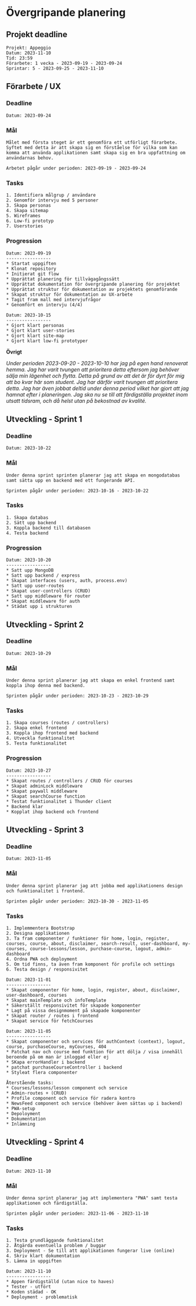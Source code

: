 # Övergripande planering

## Projekt deadline

    Projekt: Appeggio
    Datum: 2023-11-10
    Tid: 23:59
    Förarbete: 1 vecka - 2023-09-19 - 2023-09-24
    Sprintar: 5 - 2023-09-25 - 2023-11-10

## Förarbete / UX

### Deadline

    Datum: 2023-09-24

### Mål

    Målet med första steget är ett genomföra ett utförligt förarbete. Syftet med detta är att skapa sig en förståelse för vilka som kan komma att använda applikationen samt skapa sig en bra uppfattning om användarnas behov.

    Arbetet pågår under perioden: 2023-09-19 - 2023-09-24

### Tasks

    1. Identifiera målgrup / användare
    2. Genomför intervju med 5 personer
    3. Skapa personas
    4. Skapa sitemap
    5. Wireframes
    6. Low-fi prototyp
    7. Userstories

### Progression

    Datum: 2023-09-19
    -----------------
    * Startat uppgiften
    * Klonat repository
    * Initierat git flow
    * Upprättat planering för tillvägagångssätt
    * Upprättat dokumentation för övergripande planering för projektet
    * Upprättat struktur för dokumentation av projektets genomförande
    * Skapat struktur för dokumentation av UX-arbete
    * Tagit fram mall med intervjufrågor
    * Genomfört en intervju (4/4)

    Datum: 2023-10-15
    -----------------
    * Gjort klart personas
    * Gjort klart user-stories
    * Gjort klart site-map
    * Gjort klart low-fi prototyper

**Övrigt**

_Under perioden 2023-09-20 - 2023-10-10 har jag på egen hand renoverat hemma. Jag har varit tvungen att prioritera detta eftersom_
_jag behöver sälja min lägenhet och flytta. Detta på grund av att det är för dyrt för mig att bo kvar här som student._
_Jag har därför varit tvungen att prioritera detta. Jag har även jobbat deltid under denna period vilket har gjort att_
_jag hamnat efter i planeringen. Jag ska nu se till att färdigställa projektet inom utsatt tidsram, och då helst utan_
_på bekostnad av kvalité._

## Utveckling - Sprint 1

### Deadline

    Datum: 2023-10-22

### Mål

    Under denna sprint sprinten planerar jag att skapa en mongodatabas samt sätta upp en backend med ett fungerande API.

    Sprinten pågår under perioden: 2023-10-16 - 2023-10-22

### Tasks

    1. Skapa databas
    2. Sätt upp backend
    3. Koppla backend till databasen
    4. Testa backend

### Progression

    Datum: 2023-10-20
    -----------------
    * Satt upp MongoDB
    * Satt upp backend / express
    * Skapat interfaces (users, auth, process.env)
    * Satt upp user-routes
    * Skapat user-controllers (CRUD)
    * Satt upp middleware för router
    * Skapat middleware för auth
    * Städat upp i strukturen

## Utveckling - Sprint 2

### Deadline

    Datum: 2023-10-29

### Mål

    Under denna sprint planerar jag att skapa en enkel frontend samt koppla ihop denna med backend.

    Sprinten pågår under perioden: 2023-10-23 - 2023-10-29

### Tasks

    1. Skapa courses (routes / controllers)
    2. Skapa enkel frontend
    3. Koppla ihop frontend med backend
    4. Utveckla funktionalitet
    5. Testa funktionalitet

### Progression

    Datum: 2023-10-27
    -----------------
    * Skapat routes / controllers / CRUD för courses
    * Skapat adminLock middleware
    * Skapat paywall middleware
    * Skapat searchCourse function
    * Testat funktionalitet i Thunder client
    * Backend klar
    * Kopplat ihop backend och frontend

## Utveckling - Sprint 3

### Deadline

    Datum: 2023-11-05

### Mål

    Under denna sprint planerar jag att jobba med applikationens design och funktionalitet i frontend.

    Sprinten pågår under perioden: 2023-10-30 - 2023-11-05

### Tasks

    1. Implemmentera Bootstrap
    2. Designa applikationen
    3. Ta fram componenter / funktioner för home, login, register, courses, course, about, disclaimer, search-result, user-dashboard, my-courses, course-lessons/lesson, purchase-course, logout, admin-dashboard
    4. Ordna PWA och deployment
    5. Om tid finns, ta även fram komponent för profile och settings
    6. Testa design / responsivitet

    Datum: 2023-11-01
    -----------------
    * Skapat componenter för home, login, register, about, disclaimer, user-dashboard, courses
    * Skapat mainTemplate och infoTemplate
    * Säkerställt responsivitet för skapade komponenter
    * Lagt på vissa designmoment på skapade komponenter
    * Skapat router / routes i frontend
    * Skapat service för fetchCourses

    Datum: 2023-11-05
    -----------------
    * Skapat componenter och services för authContext (context), logout, course, purchaseCourse, myCourses, 404
    * Patchat nav och course med funktion för att dölja / visa innehåll beroende på om man är inloggad eller ej
    * SKapa errorHandler i backend
    * patchat purchaseCourseController i backend
    * Styleat flera componenter

    Återstående tasks:
    * Courses/lessons/lesson component och service
    * Admin-routes + (CRUD)
    * Profile component och service för radera kontro
    * NewsFeed component och service (behöver även sättas up i backend)
    * PWA-setup
    * Depoloyment
    * Dokumentation
    * Inlämning

## Utveckling - Sprint 4

### Deadline

    Datum: 2023-11-10

### Mål

    Under denna sprint planerar jag att implementera "PWA" samt testa applikationen och färdigställa.

    Sprinten pågår under perioden: 2023-11-06 - 2023-11-10

### Tasks

    1. Testa grundläggande funktionalitet
    2. Åtgärda eventuella problem / buggar
    3. Deployment - Se till att applikationen fungerar live (online)
    4. Skriv klart dokumentation
    5. Lämna in uppgiften

    Datum: 2023-11-10
    -----------------
    * Appen färdigställd (utan nice to haves)
    * Tester - utfört
    * Koden städad - OK
    * Deployment - problematisk
